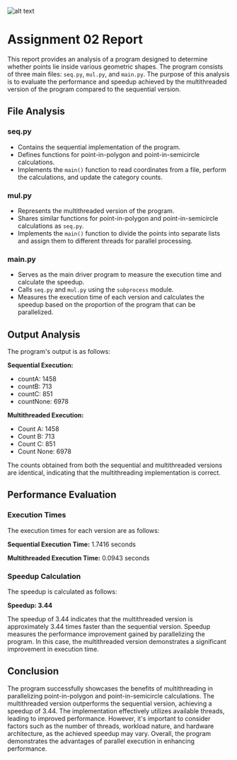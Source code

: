 ![alt text](https://github.com/baeziy/main/image.png?raw=true)
# Assignment 02 Report

This report provides an analysis of a program designed to determine whether points lie inside various geometric shapes. The program consists of three main files: `seq.py`, `mul.py`, and `main.py`. The purpose of this analysis is to evaluate the performance and speedup achieved by the multithreaded version of the program compared to the sequential version.

## File Analysis

### seq.py
- Contains the sequential implementation of the program.
- Defines functions for point-in-polygon and point-in-semicircle calculations.
- Implements the `main()` function to read coordinates from a file, perform the calculations, and update the category counts.

### mul.py
- Represents the multithreaded version of the program.
- Shares similar functions for point-in-polygon and point-in-semicircle calculations as `seq.py`.
- Implements the `main()` function to divide the points into separate lists and assign them to different threads for parallel processing.

### main.py
- Serves as the main driver program to measure the execution time and calculate the speedup.
- Calls `seq.py` and `mul.py` using the `subprocess` module.
- Measures the execution time of each version and calculates the speedup based on the proportion of the program that can be parallelized.

## Output Analysis

The program's output is as follows:

**Sequential Execution:**
- countA: 1458
- countB: 713
- countC: 851
- countNone: 6978

**Multithreaded Execution:**
- Count A: 1458
- Count B: 713
- Count C: 851
- Count None: 6978

The counts obtained from both the sequential and multithreaded versions are identical, indicating that the multithreading implementation is correct.

## Performance Evaluation

### Execution Times
The execution times for each version are as follows:

**Sequential Execution Time:** 1.7416 seconds

**Multithreaded Execution Time:** 0.0943 seconds

### Speedup Calculation
The speedup is calculated as follows:

**Speedup: 3.44**

The speedup of 3.44 indicates that the multithreaded version is approximately 3.44 times faster than the sequential version. Speedup measures the performance improvement gained by parallelizing the program. In this case, the multithreaded version demonstrates a significant improvement in execution time.

## Conclusion

The program successfully showcases the benefits of multithreading in parallelizing point-in-polygon and point-in-semicircle calculations. The multithreaded version outperforms the sequential version, achieving a speedup of 3.44. The implementation effectively utilizes available threads, leading to improved performance. However, it's important to consider factors such as the number of threads, workload nature, and hardware architecture, as the achieved speedup may vary. Overall, the program demonstrates the advantages of parallel execution in enhancing performance.